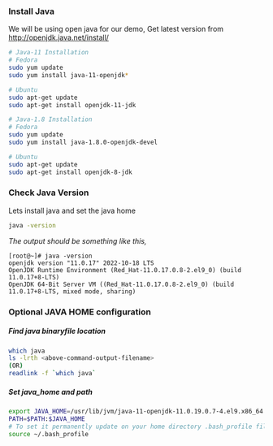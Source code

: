 ### Install Java
We will be using open java for our demo, Get latest version from http://openjdk.java.net/install/
```sh
# Java-11 Installation
# Fedora
sudo yum update
sudo yum install java-11-openjdk*

# Ubuntu
sudo apt-get update
sudo apt-get install openjdk-11-jdk
```
```sh
# Java-1.8 Installation
# Fedora
sudo yum update
sudo yum install java-1.8.0-openjdk-devel

# Ubuntu
sudo apt-get update
sudo apt-get install openjdk-8-jdk
```

### Check Java Version
Lets install java and set the java home
```sh
java -version
```

_The output should be something like this,_
```
[root@~]# java -version
openjdk version "11.0.17" 2022-10-18 LTS
OpenJDK Runtime Environment (Red_Hat-11.0.17.0.8-2.el9_0) (build 11.0.17+8-LTS)
OpenJDK 64-Bit Server VM ((Red_Hat-11.0.17.0.8-2.el9_0) (build 11.0.17+8-LTS, mixed mode, sharing)
```

### Optional JAVA HOME configuration
##### Find java binaryfile location
```sh
which java
ls -lrth <above-command-output-filename>
(OR)
readlink -f `which java`
```

##### Set java_home and path
```sh
export JAVA_HOME=/usr/lib/jvm/java-11-openjdk-11.0.19.0.7-4.el9.x86_64
PATH=$PATH:$JAVA_HOME
# To set it permanently update on your home directory .bash_profile file
source ~/.bash_profile
```
